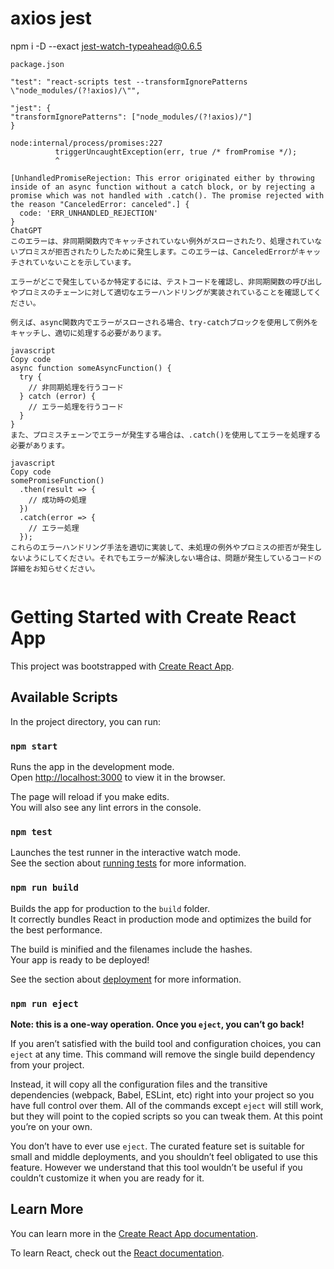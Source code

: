 # axios jest
npm i -D --exact jest-watch-typeahead@0.6.5

```
package.json

"test": "react-scripts test --transformIgnorePatterns \"node_modules/(?!axios)/\"",

"jest": {
"transformIgnorePatterns": ["node_modules/(?!axios)/"]
}
```

```
node:internal/process/promises:227
          triggerUncaughtException(err, true /* fromPromise */);
          ^

[UnhandledPromiseRejection: This error originated either by throwing inside of an async function without a catch block, or by rejecting a promise which was not handled with .catch(). The promise rejected with the reason "CanceledError: canceled".] {
  code: 'ERR_UNHANDLED_REJECTION'
}
ChatGPT
このエラーは、非同期関数内でキャッチされていない例外がスローされたり、処理されていないプロミスが拒否されたりしたために発生します。このエラーは、CanceledErrorがキャッチされていないことを示しています。

エラーがどこで発生しているか特定するには、テストコードを確認し、非同期関数の呼び出しやプロミスのチェーンに対して適切なエラーハンドリングが実装されていることを確認してください。

例えば、async関数内でエラーがスローされる場合、try-catchブロックを使用して例外をキャッチし、適切に処理する必要があります。

javascript
Copy code
async function someAsyncFunction() {
  try {
    // 非同期処理を行うコード
  } catch (error) {
    // エラー処理を行うコード
  }
}
また、プロミスチェーンでエラーが発生する場合は、.catch()を使用してエラーを処理する必要があります。

javascript
Copy code
somePromiseFunction()
  .then(result => {
    // 成功時の処理
  })
  .catch(error => {
    // エラー処理
  });
これらのエラーハンドリング手法を適切に実装して、未処理の例外やプロミスの拒否が発生しないようにしてください。それでもエラーが解決しない場合は、問題が発生しているコードの詳細をお知らせください。


```

# Getting Started with Create React App

This project was bootstrapped with [Create React App](https://github.com/facebook/create-react-app).

## Available Scripts

In the project directory, you can run:

### `npm start`

Runs the app in the development mode.\
Open [http://localhost:3000](http://localhost:3000) to view it in the browser.

The page will reload if you make edits.\
You will also see any lint errors in the console.

### `npm test`

Launches the test runner in the interactive watch mode.\
See the section about [running tests](https://facebook.github.io/create-react-app/docs/running-tests) for more information.

### `npm run build`

Builds the app for production to the `build` folder.\
It correctly bundles React in production mode and optimizes the build for the best performance.

The build is minified and the filenames include the hashes.\
Your app is ready to be deployed!

See the section about [deployment](https://facebook.github.io/create-react-app/docs/deployment) for more information.

### `npm run eject`

**Note: this is a one-way operation. Once you `eject`, you can’t go back!**

If you aren’t satisfied with the build tool and configuration choices, you can `eject` at any time. This command will remove the single build dependency from your project.

Instead, it will copy all the configuration files and the transitive dependencies (webpack, Babel, ESLint, etc) right into your project so you have full control over them. All of the commands except `eject` will still work, but they will point to the copied scripts so you can tweak them. At this point you’re on your own.

You don’t have to ever use `eject`. The curated feature set is suitable for small and middle deployments, and you shouldn’t feel obligated to use this feature. However we understand that this tool wouldn’t be useful if you couldn’t customize it when you are ready for it.

## Learn More

You can learn more in the [Create React App documentation](https://facebook.github.io/create-react-app/docs/getting-started).

To learn React, check out the [React documentation](https://reactjs.org/).
